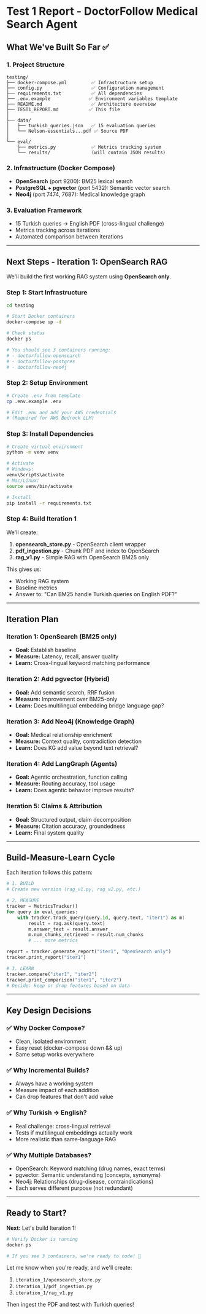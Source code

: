# Test 1 Report - DoctorFollow Medical Search Agent

## What We've Built So Far ✅

### 1. Project Structure
```
testing/
├── docker-compose.yml         ✅ Infrastructure setup
├── config.py                  ✅ Configuration management
├── requirements.txt           ✅ All dependencies
├── .env.example              ✅ Environment variables template
├── README.md                  ✅ Architecture overview
├── TEST1_REPORT.md           ✅ This file
│
├── data/
│   ├── turkish_queries.json   ✅ 15 evaluation queries
│   └── Nelson-essentials...pdf ✅ Source PDF
│
└── eval/
    ├── metrics.py             ✅ Metrics tracking system
    └── results/               (will contain JSON results)
```

### 2. Infrastructure (Docker Compose)
- **OpenSearch** (port 9200): BM25 lexical search
- **PostgreSQL + pgvector** (port 5432): Semantic vector search
- **Neo4j** (port 7474, 7687): Medical knowledge graph

### 3. Evaluation Framework
- 15 Turkish queries → English PDF (cross-lingual challenge)
- Metrics tracking across iterations
- Automated comparison between iterations

---

## Next Steps - Iteration 1: OpenSearch RAG

We'll build the first working RAG system using **OpenSearch only**.

### Step 1: Start Infrastructure

```bash
cd testing

# Start Docker containers
docker-compose up -d

# Check status
docker ps

# You should see 3 containers running:
# - doctorfollow-opensearch
# - doctorfollow-postgres
# - doctorfollow-neo4j
```

### Step 2: Setup Environment

```bash
# Create .env from template
cp .env.example .env

# Edit .env and add your AWS credentials
# (Required for AWS Bedrock LLM)
```

### Step 3: Install Dependencies

```bash
# Create virtual environment
python -m venv venv

# Activate
# Windows:
venv\Scripts\activate
# Mac/Linux:
source venv/bin/activate

# Install
pip install -r requirements.txt
```

### Step 4: Build Iteration 1

We'll create:
1. **opensearch_store.py** - OpenSearch client wrapper
2. **pdf_ingestion.py** - Chunk PDF and index to OpenSearch
3. **rag_v1.py** - Simple RAG with OpenSearch BM25 only

This gives us:
- Working RAG system
- Baseline metrics
- Answer to: "Can BM25 handle Turkish queries on English PDF?"

---

## Iteration Plan

### Iteration 1: OpenSearch (BM25 only)
- **Goal:** Establish baseline
- **Measure:** Latency, recall, answer quality
- **Learn:** Cross-lingual keyword matching performance

### Iteration 2: Add pgvector (Hybrid)
- **Goal:** Add semantic search, RRF fusion
- **Measure:** Improvement over BM25-only
- **Learn:** Does multilingual embedding bridge language gap?

### Iteration 3: Add Neo4j (Knowledge Graph)
- **Goal:** Medical relationship enrichment
- **Measure:** Context quality, contradiction detection
- **Learn:** Does KG add value beyond text retrieval?

### Iteration 4: Add LangGraph (Agents)
- **Goal:** Agentic orchestration, function calling
- **Measure:** Routing accuracy, tool usage
- **Learn:** Does agentic behavior improve results?

### Iteration 5: Claims & Attribution
- **Goal:** Structured output, claim decomposition
- **Measure:** Citation accuracy, groundedness
- **Learn:** Final system quality

---

## Build-Measure-Learn Cycle

Each iteration follows this pattern:

```python
# 1. BUILD
# Create new version (rag_v1.py, rag_v2.py, etc.)

# 2. MEASURE
tracker = MetricsTracker()
for query in eval_queries:
    with tracker.track_query(query.id, query.text, "iter1") as m:
        result = rag.ask(query.text)
        m.answer_text = result.answer
        m.num_chunks_retrieved = result.num_chunks
        # ... more metrics

report = tracker.generate_report("iter1", "OpenSearch only")
tracker.print_report("iter1")

# 3. LEARN
tracker.compare("iter1", "iter2")
tracker.print_comparison("iter1", "iter2")
# Decide: keep or drop features based on data
```

---

## Key Design Decisions

### ✅ Why Docker Compose?
- Clean, isolated environment
- Easy reset (docker-compose down && up)
- Same setup works everywhere

### ✅ Why Incremental Builds?
- Always have a working system
- Measure impact of each addition
- Can drop features that don't add value

### ✅ Why Turkish → English?
- Real challenge: cross-lingual retrieval
- Tests if multilingual embeddings actually work
- More realistic than same-language RAG

### ✅ Why Multiple Databases?
- OpenSearch: Keyword matching (drug names, exact terms)
- pgvector: Semantic understanding (concepts, synonyms)
- Neo4j: Relationships (drug-disease, contraindications)
- Each serves different purpose (not redundant)

---

## Ready to Start?

**Next:** Let's build Iteration 1!

```bash
# Verify Docker is running
docker ps

# If you see 3 containers, we're ready to code! 🚀
```

Let me know when you're ready, and we'll create:
1. `iteration_1/opensearch_store.py`
2. `iteration_1/pdf_ingestion.py`
3. `iteration_1/rag_v1.py`

Then ingest the PDF and test with Turkish queries!
